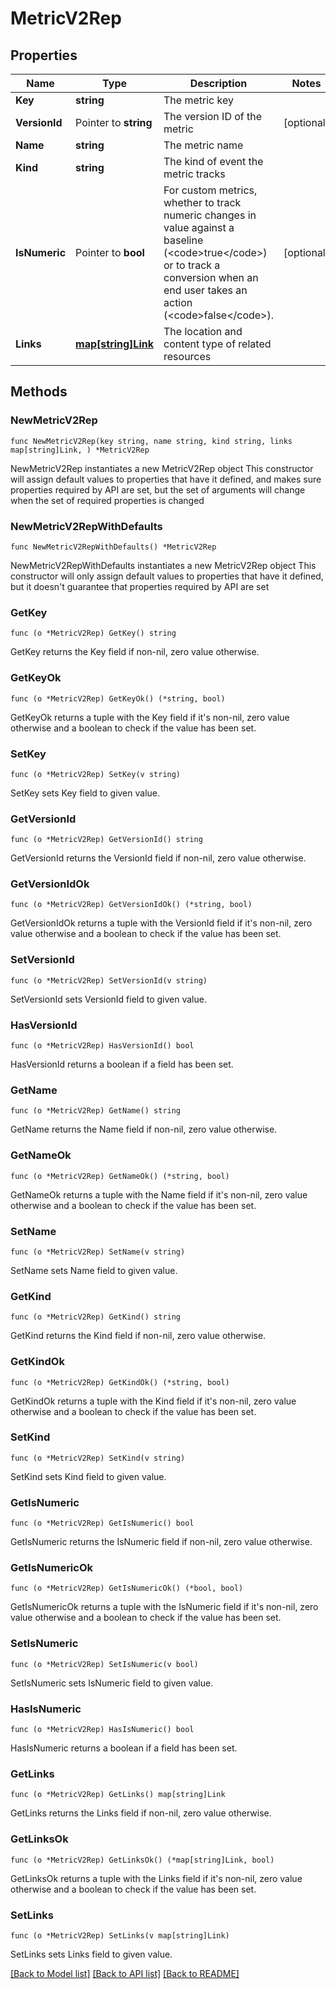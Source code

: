 # MetricV2Rep

## Properties

Name | Type | Description | Notes
------------ | ------------- | ------------- | -------------
**Key** | **string** | The metric key | 
**VersionId** | Pointer to **string** | The version ID of the metric | [optional] 
**Name** | **string** | The metric name | 
**Kind** | **string** | The kind of event the metric tracks | 
**IsNumeric** | Pointer to **bool** | For custom metrics, whether to track numeric changes in value against a baseline (&lt;code&gt;true&lt;/code&gt;) or to track a conversion when an end user takes an action (&lt;code&gt;false&lt;/code&gt;). | [optional] 
**Links** | [**map[string]Link**](Link.md) | The location and content type of related resources | 

## Methods

### NewMetricV2Rep

`func NewMetricV2Rep(key string, name string, kind string, links map[string]Link, ) *MetricV2Rep`

NewMetricV2Rep instantiates a new MetricV2Rep object
This constructor will assign default values to properties that have it defined,
and makes sure properties required by API are set, but the set of arguments
will change when the set of required properties is changed

### NewMetricV2RepWithDefaults

`func NewMetricV2RepWithDefaults() *MetricV2Rep`

NewMetricV2RepWithDefaults instantiates a new MetricV2Rep object
This constructor will only assign default values to properties that have it defined,
but it doesn't guarantee that properties required by API are set

### GetKey

`func (o *MetricV2Rep) GetKey() string`

GetKey returns the Key field if non-nil, zero value otherwise.

### GetKeyOk

`func (o *MetricV2Rep) GetKeyOk() (*string, bool)`

GetKeyOk returns a tuple with the Key field if it's non-nil, zero value otherwise
and a boolean to check if the value has been set.

### SetKey

`func (o *MetricV2Rep) SetKey(v string)`

SetKey sets Key field to given value.


### GetVersionId

`func (o *MetricV2Rep) GetVersionId() string`

GetVersionId returns the VersionId field if non-nil, zero value otherwise.

### GetVersionIdOk

`func (o *MetricV2Rep) GetVersionIdOk() (*string, bool)`

GetVersionIdOk returns a tuple with the VersionId field if it's non-nil, zero value otherwise
and a boolean to check if the value has been set.

### SetVersionId

`func (o *MetricV2Rep) SetVersionId(v string)`

SetVersionId sets VersionId field to given value.

### HasVersionId

`func (o *MetricV2Rep) HasVersionId() bool`

HasVersionId returns a boolean if a field has been set.

### GetName

`func (o *MetricV2Rep) GetName() string`

GetName returns the Name field if non-nil, zero value otherwise.

### GetNameOk

`func (o *MetricV2Rep) GetNameOk() (*string, bool)`

GetNameOk returns a tuple with the Name field if it's non-nil, zero value otherwise
and a boolean to check if the value has been set.

### SetName

`func (o *MetricV2Rep) SetName(v string)`

SetName sets Name field to given value.


### GetKind

`func (o *MetricV2Rep) GetKind() string`

GetKind returns the Kind field if non-nil, zero value otherwise.

### GetKindOk

`func (o *MetricV2Rep) GetKindOk() (*string, bool)`

GetKindOk returns a tuple with the Kind field if it's non-nil, zero value otherwise
and a boolean to check if the value has been set.

### SetKind

`func (o *MetricV2Rep) SetKind(v string)`

SetKind sets Kind field to given value.


### GetIsNumeric

`func (o *MetricV2Rep) GetIsNumeric() bool`

GetIsNumeric returns the IsNumeric field if non-nil, zero value otherwise.

### GetIsNumericOk

`func (o *MetricV2Rep) GetIsNumericOk() (*bool, bool)`

GetIsNumericOk returns a tuple with the IsNumeric field if it's non-nil, zero value otherwise
and a boolean to check if the value has been set.

### SetIsNumeric

`func (o *MetricV2Rep) SetIsNumeric(v bool)`

SetIsNumeric sets IsNumeric field to given value.

### HasIsNumeric

`func (o *MetricV2Rep) HasIsNumeric() bool`

HasIsNumeric returns a boolean if a field has been set.

### GetLinks

`func (o *MetricV2Rep) GetLinks() map[string]Link`

GetLinks returns the Links field if non-nil, zero value otherwise.

### GetLinksOk

`func (o *MetricV2Rep) GetLinksOk() (*map[string]Link, bool)`

GetLinksOk returns a tuple with the Links field if it's non-nil, zero value otherwise
and a boolean to check if the value has been set.

### SetLinks

`func (o *MetricV2Rep) SetLinks(v map[string]Link)`

SetLinks sets Links field to given value.



[[Back to Model list]](../README.md#documentation-for-models) [[Back to API list]](../README.md#documentation-for-api-endpoints) [[Back to README]](../README.md)


